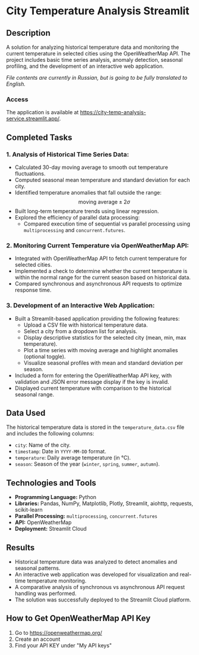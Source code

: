 # City Temperature Analysis Streamlit

## Description

A solution for analyzing historical temperature data and monitoring the current temperature in selected cities using the OpenWeatherMap API. The project includes basic time series analysis, anomaly detection, seasonal profiling, and the development of an interactive web application.

*File contents are currently in Russian, but is going to be fully translated to English.*

### Access

The application is available at https://city-temp-analysis-service.streamlit.app/.

## Completed Tasks

### 1. Analysis of Historical Time Series Data:
- Calculated 30-day moving average to smooth out temperature fluctuations.
- Computed seasonal mean temperature and standard deviation for each city.
- Identified temperature anomalies that fall outside the range:  
  $$ \text{moving average} \pm 2\sigma $$
- Built long-term temperature trends using linear regression.
- Explored the efficiency of parallel data processing:
  - Compared execution time of sequential vs parallel processing using `multiprocessing` and `concurrent.futures`.

### 2. Monitoring Current Temperature via OpenWeatherMap API:
- Integrated with OpenWeatherMap API to fetch current temperature for selected cities.
- Implemented a check to determine whether the current temperature is within the normal range for the current season based on historical data.
- Compared synchronous and asynchronous API requests to optimize response time.

### 3. Development of an Interactive Web Application:
- Built a Streamlit-based application providing the following features:
  - Upload a CSV file with historical temperature data.
  - Select a city from a dropdown list for analysis.
  - Display descriptive statistics for the selected city (mean, min, max temperature).
  - Plot a time series with moving average and highlight anomalies (optional toggle).
  - Visualize seasonal profiles with mean and standard deviation per season.
- Included a form for entering the OpenWeatherMap API key, with validation and JSON error message display if the key is invalid.
- Displayed current temperature with comparison to the historical seasonal range.

## Data Used

The historical temperature data is stored in the `temperature_data.csv` file and includes the following columns:
- `city`: Name of the city.
- `timestamp`: Date in `YYYY-MM-DD` format.
- `temperature`: Daily average temperature (in °C).
- `season`: Season of the year (`winter`, `spring`, `summer`, `autumn`).

## Technologies and Tools

- **Programming Language:** Python  
- **Libraries:** Pandas, NumPy, Matplotlib, Plotly, Streamlit, aiohttp, requests, scikit-learn  
- **Parallel Processing:** `multiprocessing`, `concurrent.futures`  
- **API:** OpenWeatherMap  
- **Deployment:** Streamlit Cloud

## Results

- Historical temperature data was analyzed to detect anomalies and seasonal patterns.
- An interactive web application was developed for visualization and real-time temperature monitoring.
- A comparative analysis of synchronous vs asynchronous API request handling was performed.
- The solution was successfully deployed to the Streamlit Cloud platform.

## How to Get OpenWeatherMap API Key

1. Go to https://openweathermap.org/  
2. Create an account  
3. Find your API KEY under "My API keys"
